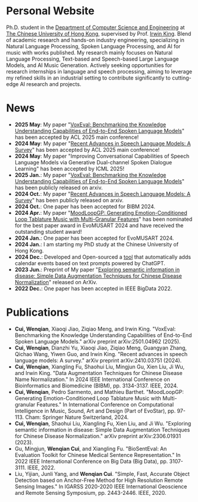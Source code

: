 
# Personal Website

Ph.D. student in the [Department of Computer Science and Engineering](https://www.cse.cuhk.edu.hk/) at [The Chinese University of Hong Kong](https://www.cuhk.edu.hk/), supervised by Prof. [Irwin King](https://www.cse.cuhk.edu.hk/irwin.king/home). Blend of academic research and hands-on industry engineering, specializing in Natural Language Processing, Spoken Language Processing, and AI for music with works published. My research mainly focuses on Natural Language Processing, Text-based and Speech-based Large Language Models, and AI Music Generation. Actively seeking opportunities for research internships in language and speech processing, aiming to leverage my refined skills in an industrial setting to contribute significantly to cutting-edge AI research and projects.

News
======
- **2025 May**: My paper "[VoxEval: Benchmarking the Knowledge Understanding Capabilities of End-to-End Spoken Language Models](https://arxiv.org/abs/2501.04962)" has been accepted by ACL 2025 main conference!
- **2024 May**: My paper "[Recent Advances in Speech Language Models: A Survey](https://arxiv.org/pdf/2410.03751)" has been accepted by ACL 2025 main conference!
- **2024 May**: My paper "Improving Conversational Capabilities of Speech Language Models via Generative Dual-channel Spoken Dialogue Learning" has been accepted by ICML 2025!
- **2025 Jan.**: My paper "[VoxEval: Benchmarking the Knowledge Understanding Capabilities of End-to-End Spoken Language Models](https://arxiv.org/abs/2501.04962)" has been publicly released on arxiv.
- **2024 Oct.**: My paper "[Recent Advances in Speech Language Models: A Survey](https://arxiv.org/pdf/2410.03751)" has been publicly released on arxiv.
- **2024 Oct.**: One paper has been accepted for BIBM 2024.
- **2024 Apr.**: My paper "[MoodLoopGP: Generating Emotion-Conditioned Loop Tablature Music with Multi-Granular Features](https://arxiv.org/abs/2401.12656)" has been nominated for the best paper award in EvoMUSART 2024 and have received the outstanding student award!
- **2024 Jan.**: One paper has been accepted for EvoMUSART 2024.
- **2024 Jan.**: I am starting my PhD study at the Chinese University of Hong Kong.
- **2024 Dec.**: Developed and Open-sourced a [tool](https://github.com/dreamtheater123/calendar_gpt) that automatically adds calendar events based on text prompts powered by ChatGPT.
- **2023 Jun.**: Preprint of My paper "[Exploring semantic information in disease: Simple Data Augmentation Techniques for Chinese Disease Normalization](https://arxiv.org/abs/2306.01931)" released on ArXiv.
- **2022 Dec.**: One paper has been accepted in IEEE BigData 2022.

Publications
======
- **Cui, Wenqian**, Xiaoqi Jiao, Ziqiao Meng, and Irwin King. "VoxEval: Benchmarking the Knowledge Understanding Capabilities of End-to-End Spoken Language Models." arXiv preprint arXiv:2501.04962 (2025).
- **Cui, Wenqian**, Dianzhi Yu, Xiaoqi Jiao, Ziqiao Meng, Guangyan Zhang, Qichao Wang, Yiwen Guo, and Irwin King. "Recent advances in speech language models: A survey." arXiv preprint arXiv:2410.03751 (2024).
- **Cui, Wenqian**, Xiangling Fu, Shaohui Liu, Mingjun Gu, Xien Liu, Ji Wu, and Irwin King. "Data Augmentation Techniques for Chinese Disease Name Normalization." In 2024 IEEE International Conference on Bioinformatics and Biomedicine (BIBM), pp. 3134-3137. IEEE, 2024.
- **Cui, Wenqian**, Pedro Sarmento, and Mathieu Barthet. "MoodLoopGP: Generating Emotion-Conditioned Loop Tablature Music with Multi-granular Features." In International Conference on Computational Intelligence in Music, Sound, Art and Design (Part of EvoStar), pp. 97-113. Cham: Springer Nature Switzerland, 2024.
- **Cui, Wenqian**, Shaohui Liu, Xiangling Fu, Xien Liu, and Ji Wu. "Exploring semantic information in disease: Simple Data Augmentation Techniques for Chinese Disease Normalization." arXiv preprint arXiv:2306.01931 (2023).
- Gu, Mingjun, **Wenqian Cui**, and Xiangling Fu. "BioSentEval: An Evaluation Toolkit for Chinese Medical Sentence Representation." In 2022 IEEE International Conference on Big Data (Big Data), pp. 3107-3111. IEEE, 2022.
- Liu, Yijian, Junli Yang, and **Wenqian Cui**. "Simple, Fast, Accurate Object Detection based on Anchor-Free Method for High Resolution Remote Sensing Images." In IGARSS 2020-2020 IEEE International Geoscience and Remote Sensing Symposium, pp. 2443-2446. IEEE, 2020.

